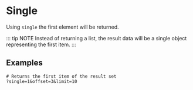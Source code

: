 # Single

Using `single` the first element will be returned.

::: tip NOTE
Instead of returning a list, the result data will be a single object representing the first item.
:::

## Examples

```
# Returns the first item of the result set
?single=1&offset=3&limit=10
```